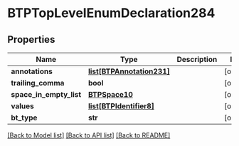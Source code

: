 # BTPTopLevelEnumDeclaration284

## Properties
Name | Type | Description | Notes
------------ | ------------- | ------------- | -------------
**annotations** | [**list[BTPAnnotation231]**](BTPAnnotation231.md) |  | [optional] 
**trailing_comma** | **bool** |  | [optional] 
**space_in_empty_list** | [**BTPSpace10**](BTPSpace10.md) |  | [optional] 
**values** | [**list[BTPIdentifier8]**](BTPIdentifier8.md) |  | [optional] 
**bt_type** | **str** |  | [optional] 

[[Back to Model list]](../README.md#documentation-for-models) [[Back to API list]](../README.md#documentation-for-api-endpoints) [[Back to README]](../README.md)


